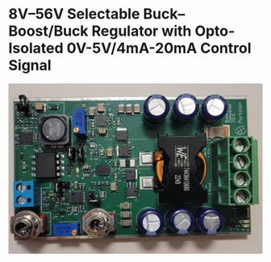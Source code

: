 # 8V–56V Selectable Buck–Boost/Buck Regulator with Opto-Isolated 0V-5V/4mA-20mA Control Signal

![PCB Image](Manual/figures/PCB_Real.jpg)
